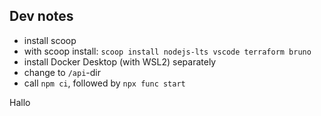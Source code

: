 ## Dev notes

- install scoop
- with scoop install: `scoop install nodejs-lts vscode terraform bruno`
- install Docker Desktop (with WSL2) separately
- change to `/api`-dir
- call `npm ci`, followed by `npx func start`

Hallo 